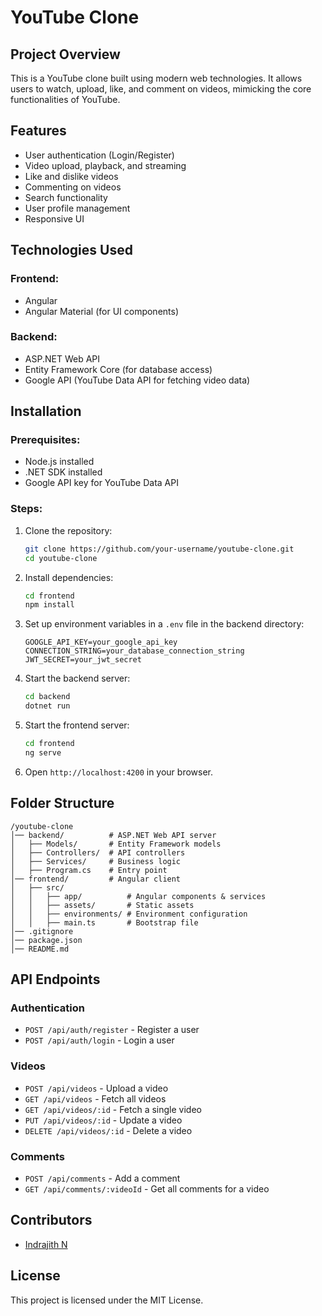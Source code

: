 # YouTube Clone

## Project Overview
This is a YouTube clone built using modern web technologies. It allows users to watch, upload, like, and comment on videos, mimicking the core functionalities of YouTube.

## Features
- User authentication (Login/Register)
- Video upload, playback, and streaming
- Like and dislike videos
- Commenting on videos
- Search functionality
- User profile management
- Responsive UI

## Technologies Used
### Frontend:
- Angular
- Angular Material (for UI components)

### Backend:
- ASP.NET Web API
- Entity Framework Core (for database access)
- Google API (YouTube Data API for fetching video data)

## Installation
### Prerequisites:
- Node.js installed
- .NET SDK installed
- Google API key for YouTube Data API

### Steps:
1. Clone the repository:
   ```sh
   git clone https://github.com/your-username/youtube-clone.git
   cd youtube-clone
   ```
2. Install dependencies:
   ```sh
   cd frontend
   npm install
   ```
3. Set up environment variables in a `.env` file in the backend directory:
   ```env
   GOOGLE_API_KEY=your_google_api_key
   CONNECTION_STRING=your_database_connection_string
   JWT_SECRET=your_jwt_secret
   ```
4. Start the backend server:
   ```sh
   cd backend
   dotnet run
   ```
5. Start the frontend server:
   ```sh
   cd frontend
   ng serve
   ```
6. Open `http://localhost:4200` in your browser.

## Folder Structure
```
/youtube-clone
│── backend/          # ASP.NET Web API server
│   ├── Models/       # Entity Framework models
│   ├── Controllers/  # API controllers
│   ├── Services/     # Business logic
│   ├── Program.cs    # Entry point
│── frontend/         # Angular client
│   ├── src/
│   │   ├── app/          # Angular components & services
│   │   ├── assets/       # Static assets
│   │   ├── environments/ # Environment configuration
│   │   ├── main.ts       # Bootstrap file
│── .gitignore
│── package.json
│── README.md
```

## API Endpoints
### Authentication
- `POST /api/auth/register` - Register a user
- `POST /api/auth/login` - Login a user

### Videos
- `POST /api/videos` - Upload a video
- `GET /api/videos` - Fetch all videos
- `GET /api/videos/:id` - Fetch a single video
- `PUT /api/videos/:id` - Update a video
- `DELETE /api/videos/:id` - Delete a video

### Comments
- `POST /api/comments` - Add a comment
- `GET /api/comments/:videoId` - Get all comments for a video

## Contributors
- [Indrajith N](https://github.com/your-username)

## License
This project is licensed under the MIT License.


